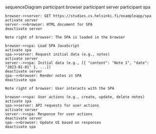 sequenceDiagram
    participant browser
    participant server
    participant spa

    browser->>server: GET https://studies.cs.helsinki.fi/exampleapp/spa
    activate server
    server-->>browser: HTML document for SPA
    deactivate server

    Note right of browser: The SPA is loaded in the browser

    browser->>spa: Load SPA JavaScript
    activate spa
    spa->>server: Request initial data (e.g., notes)
    activate server
    server-->>spa: Initial data (e.g., [{ "content": "Note 1", "date": "2023-01-01" }, ...])
    deactivate server
    spa-->>browser: Render notes in SPA
    deactivate spa

    Note right of browser: User interacts with the SPA

    browser->>spa: User actions (e.g., create, update, delete notes)
    activate spa
    spa->>server: API requests for user actions
    activate server
    server-->>spa: Response for user actions
    deactivate server
    spa-->>browser: Update UI based on responses
    deactivate spa
